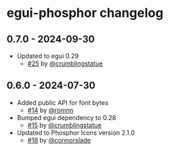 # egui-phosphor changelog

## 0.7.0 - 2024-09-30
- Updated to egui 0.29
    - [#25](https://github.com/amPerl/egui-phosphor/pull/25) by [@crumblingstatue](https://github.com/crumblingstatue)

## 0.6.0 - 2024-07-30
- Added public API for font bytes
    - [#14](https://github.com/amPerl/egui-phosphor/pull/14) by [@romnn](https://github.com/romnn)
- Bumped egui dependency to 0.28
    - [#15](https://github.com/amPerl/egui-phosphor/pull/15) by [@crumblingstatue](https://github.com/crumblingstatue)
- Updated to Phosphor Icons version 2.1.0
    - [#18](https://github.com/amPerl/egui-phosphor/pull/18) by [@connorslade](https://github.com/connorslade)